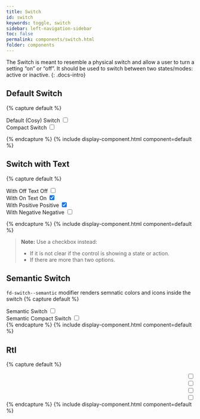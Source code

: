 ```yaml
---
title: Switch
id: switch
keywords: toggle, switch
sidebar: left-navigation-sidebar
toc: false
permalink: components/switch.html
folder: components
---
```


The Switch is meant to resemble a physical switch and allow a user to turn a setting “on” or “off”. It should be used to switch between two states/modes: active or inactive.
{: .docs-intro}

## Default Switch

{% capture default %}
<div class="fd-form-group">
    <div class="fd-form-item">
        <label class="fd-form-label">Default (Cosy) Switch</label>
        <label class="fd-switch__label">
            <span class="fd-switch">
                <input class="fd-switch__input" type="checkbox" name="" value="" id="y21YO3251">
                <div class="fd-switch__wrapper">
                    <div class="fd-switch__track">
                        <span class="fd-switch__handle" role="presentation"></span>
                    </div>
                </div>
            </span>
        </label>
    </div>
    <div class="fd-form-item">
        <label class="fd-form-label">Compact Switch</label>
        <label class="fd-switch__label">
            <span class="fd-switch fd-switch--compact">
                <input class="fd-switch__input" type="checkbox" name="" value="" id="y21YO3431">
                <div class="fd-switch__wrapper">
                    <div class="fd-switch__track">
                        <span class="fd-switch__handle" role="presentation"></span>
                    </div>
                </div>
            </span>
        </label>
    </div>
</div>

{% endcapture %}
{% include display-component.html component=default %}

## Switch with Text

{% capture default %}
<div class="fd-form-group">
    <div class="fd-form-item">
        <label class="fd-form-label">With Off Text</label>
        <label class="fd-switch__label">
            <span class="fd-switch__text">Off</span> 
            <span class="fd-switch">
                <input class="fd-switch__input" type="checkbox" name="" value="" id="y21Y677251">
                <div class="fd-switch__wrapper">
                    <div class="fd-switch__track">
                        <span class="fd-switch__handle" role="presentation"></span>
                    </div>
                </div>
            </span>
        </label>
    </div>
    <div class="fd-form-item">
        <label class="fd-form-label">With On Text</label>
        <label class="fd-switch__label">
            <span class="fd-switch__text">On</span> 
            <span class="fd-switch">
                <input class="fd-switch__input" checked type="checkbox" name="" value="" id="y21653431">
                <div class="fd-switch__wrapper">
                    <div class="fd-switch__track">
                        <span class="fd-switch__handle" role="presentation"></span>
                    </div>
                </div>
            </span>
        </label>
    </div>
    <div class="fd-form-item">
        <label class="fd-form-label">With Positive</label>
        <label class="fd-switch__label">
            <span class="fd-switch__text">
                <span class="fd-object-status fd-object-status--positive">Positive</span>
            </span> 
            <span class="fd-switch fd-switch--semantic">
                <input class="fd-switch__input" checked type="checkbox" name="" value="" id="y21653431">
                <div class="fd-switch__wrapper">
                    <div class="fd-switch__track">
                        <span class="fd-switch__icon--on fd-switch__icon sap-icon--accept"></span>
                        <span class="fd-switch__handle" role="presentation"></span>
                        <span class="fd-switch__icon--off fd-switch__icon sap-icon--decline"></span>
                    </div>
                </div>
            </span>
        </label>
    </div>
    <div class="fd-form-item">
        <label class="fd-form-label">With Negative</label>
        <label class="fd-switch__label">
            <span class="fd-switch__text">
                <span class="fd-object-status fd-object-status--negative">Negative</span>
            </span> 
            <span class="fd-switch fd-switch--semantic">
                <input class="fd-switch__input" type="checkbox" name="" value="" id="y21653431">
                <div class="fd-switch__wrapper">
                    <div class="fd-switch__track">
                        <span class="fd-switch__icon--on fd-switch__icon sap-icon--accept"></span>
                        <span class="fd-switch__handle" role="presentation"></span>
                        <span class="fd-switch__icon--off fd-switch__icon sap-icon--decline"></span>
                    </div>
                </div>
            </span>
        </label>
    </div>
</div>

{% endcapture %}
{% include display-component.html component=default %}

> **Note:** Use a checkbox instead: 
> -	If it is not clear if the control is showing a state or action. 
> -	If there are more than two options.

## Semantic Switch
`fd-switch--semantic` modifier renders semnatic colors and icons inside the switch
{% capture default %}
<div class="fd-form-group">
    <div class="fd-form-item">
        <label class="fd-form-label">Semantic Switch</label>
        <label class="fd-switch__label">
            <span class="fd-switch fd-switch--semantic">
                <input class="fd-switch__input" type="checkbox" name="" value="" id="y21YO3251">
                <div class="fd-switch__wrapper">
                    <div class="fd-switch__track">
                        <span class="fd-switch__icon--on fd-switch__icon sap-icon--accept"></span>
                        <span class="fd-switch__handle" role="presentation"></span>
                        <span class="fd-switch__icon--off fd-switch__icon sap-icon--decline"></span>
                    </div>
                </div>
            </span>
        </label>
    </div>
    <div class="fd-form-item">
        <label class="fd-form-label">Semantic Compact Switch</label>
        <label class="fd-switch__label">
            <span class="fd-switch fd-switch--semantic fd-switch--compact">
                <input class="fd-switch__input" type="checkbox" name="" value="" id="y21YO3431">
                <div class="fd-switch__wrapper">
                    <div class="fd-switch__track">
                        <span class="fd-switch__icon--on fd-switch__icon sap-icon--accept"></span>
                        <span class="fd-switch__handle" role="presentation"></span>
                        <span class="fd-switch__icon--off fd-switch__icon sap-icon--decline"></span>
                    </div>
                </div>
            </span>
        </label>
    </div>
</div>
{% endcapture %}
{% include display-component.html component=default %}

## Rtl

{% capture default %}
<div dir="rtl">
    <label class="fd-switch__label">
        <span class="fd-switch fd-switch--semantic" >
            <input class="fd-switch__input" type="checkbox" name="" value="" id="y21YO3911">
            <div class="fd-switch__wrapper">
                <div class="fd-switch__track">
                    <span class="fd-switch__icon--on fd-switch__icon sap-icon--accept"></span>
                    <span class="fd-switch__handle" role="presentation"></span>
                    <span class="fd-switch__icon--off fd-switch__icon sap-icon--decline"></span>
                </div>
            </div>
        </span>
    </label>
    <label class="fd-switch__label">
        <span class="fd-switch fd-switch--semantic fd-switch--compact" >
            <input class="fd-switch__input" type="checkbox" name="" value="" id="y21YO3911">
            <div class="fd-switch__wrapper">
                <div class="fd-switch__track">
                   <span class="fd-switch__icon--on fd-switch__icon sap-icon--accept"></span>
                   <span class="fd-switch__handle" role="presentation"></span>
                   <span class="fd-switch__icon--off fd-switch__icon sap-icon--decline"></span>
               </div>
            </div>
        </span>
    </label>
    <label class="fd-switch__label">
        <span class="fd-switch fd-switch--compact" >
            <input class="fd-switch__input" type="checkbox" name="" value="" id="y21YO3911">
            <div class="fd-switch__wrapper">
                <div class="fd-switch__track">
                   <span class="fd-switch__handle" role="presentation"></span>
               </div>
            </div>
        </span>
    </label>
    <label class="fd-switch__label">
        <span class="fd-switch" >
            <input class="fd-switch__input" type="checkbox" name="" value="" id="y21YO3911">
            <div class="fd-switch__wrapper">
                <div class="fd-switch__track">
                   <span class="fd-switch__handle" role="presentation"></span>
               </div>
            </div>
        </span>
    </label>
</div>
{% endcapture %}
{% include display-component.html component=default %}
